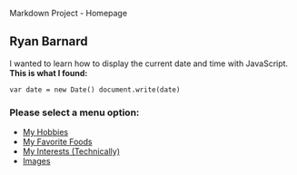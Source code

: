 Markdown Project - Homepage

Ryan Barnard
------------
I wanted to learn how to display the current date and time with JavaScript. **This is what I found:**

    var date = new Date() document.write(date)
    
### Please select a menu option:

*   [My Hobbies](hobbies.md)
*   [My Favorite Foods](foods.md)
*   [My Interests (Technically)](interests.md)
*   [Images](images.md)
